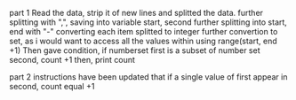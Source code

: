 part 1
Read the data, strip it of new lines and splitted the data.
further splitting with ",", saving into variable start, second
further splitting into start, end with "-"
converting each item splitted to integer
further convertion to set, as i would want to access all the values within using range(start, end +1)
Then gave condition, if numberset first is a subset of number set second, count +1
then, print count


part 2
instructions have been updated that if a single value of first appear in second, count equal +1
